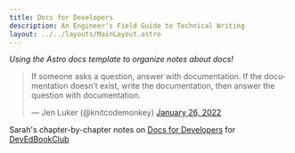 ```yaml
---
title: Docs for Developers
description: An Engineer's Field Guide to Technical Writing
layout: ../../layouts/MainLayout.astro
---
```

*Using the Astro docs template to organize notes about docs!*

<blockquote class="twitter-tweet" data-conversation="none" data-dnt="true"><p lang="en" dir="ltr">If someone asks a question, answer with documentation. If the documentation doesn’t exist, write the documentation, then answer the question with documentation.</p>&mdash; Jen Luker (@knitcodemonkey) <a href="https://twitter.com/knitcodemonkey/status/1486214423190519811?ref_src=twsrc%5Etfw">January 26, 2022</a></blockquote> <script async src="https://platform.twitter.com/widgets.js" charset="utf-8"></script>


Sarah's chapter-by-chapter notes on [Docs for Developers](https://link.springer.com/book/10.1007/978-1-4842-7217-6) for [DevEdBookClub](https://twitter.com/search?q=%23DevEdBookClub&src=typed_query&f=live)